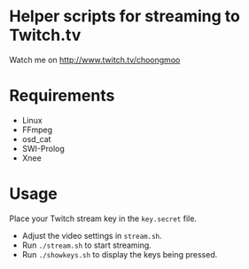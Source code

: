 # Helper scripts for streaming to Twitch.tv

Watch me on http://www.twitch.tv/choongmoo

# Requirements

* Linux
* FFmpeg
* osd\_cat
* SWI-Prolog
* Xnee

# Usage

Place your Twitch stream key in the `key.secret` file.

* Adjust the video settings in `stream.sh`.
* Run `./stream.sh` to start streaming.
* Run `./showkeys.sh` to display the keys being pressed.
